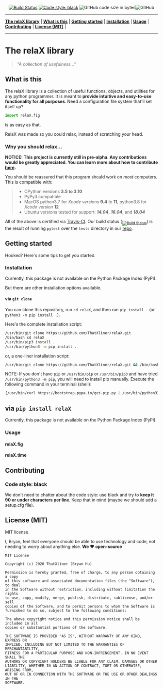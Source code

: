 <p align="center"><a href="https://travis-ci.com/ThatXliner/relaX"><img src="https://travis-ci.com/ThatXliner/relaX.svg?branch=master" alt="Build Status"></a>
<a href="https://github.com/psf/black"><img src="https://img.shields.io/badge/code%20style-black-000000.svg" alt="Code style: black"></a>
<img src="https://img.shields.io/github/languages/code-size/ThatXliner/relaX" alt="GitHub code size in bytes"><img alt="GitHub" src="https://img.shields.io/github/license/ThatXliner/relaX"></p>

---

**[The relaX library](#the-relax-library)** | **[What is this](#what-is-this)** | **[Getting started](#getting-started)** | **[Installation](#installation)** | **[Usage](#usage)** | **[Contributing](#contributing)** | **[License (MIT)](#license-mit)** |

---

# The relaX library

> _"A collection of usefulness..."_

## What is this

The relaX library is a collection of useful functions, objects, and utilities for any python programmer. It is meant to **provide intuitive and easy-to-use functionality for all purposes**. Need a configuration file system that'll set itself up?

```python
import relaX.fig
```

is as easy as that.

RelaX was made so you could relax, instead of scratching your head.

### Why you should relax...

**NOTICE: This project is currently still in pre-alpha. Any contributions would be greatly appreciated. You can learn more about how to contribute [here](#contributing).**

You should be reassured that this program should work on _most_ computers. This is compatible with:

> - CPython versions **3.5 to 3.10**
> - PyPy3 compatible
> - MacOS python3.7 for _Xcode versions_ **9.4** _to_ **11**, python3.8 for _Xcode version_ **12**
> - Ubuntu versions tested for support: **_14.04_**, **_16.04_**, and **_18.04_**

All of the above is certified via [Travis-CI](https://travis-ci.com/). Our build status (<sub>[![Build Status](https://travis-ci.com/ThatXliner/relaX.svg?branch=master)](https://travis-ci.com/ThatXliner/relaX)</sub>) is the result of running `pytest` over the `tests` directory in our [repo](https://github.com/ThatXliner/relaX).

## Getting started

Hooked? Here's some tips to get you started.

### Installation

Currently, this package is not available on the Python Package Index (PyPi).

But there are other installation options available.

#### via `git clone`

You can clone this repository, run `cd relaX`, and then run `pip install .` (or `python3 -m pip install .`).

Here's the complete installation script:

```bash
/usr/bin/git clone https://github.com/ThatXliner/relaX.git
/bin/bash cd relaX
/usr/bin/pip3 install .
/usr/bin/python3 -m pip install .
```

or, a one-liner installation script:

```bash
/usr/bin/git clone https://github.com/ThatXliner/relaX.git && /bin/bash cd relaX && /usr/bin/pip3 install . ; /usr/bin/python3 -m pip install .
```

NOTE: If you don't have `pip` or `/usr/bin/pip` or `/usr/bin/pip3` and have tried `/usr/bin/python3 -m pip`, you will need to install pip manually. Execute the following command in your terminal (shell):

```bash
{/usr/bin/curl https://bootstrap.pypa.io/get-pip.py | /usr/bin/python3} || {wget https://bootstrap.pypa.io/get-pip.py | /usr/bin/python3} ||  {/usr/bin/curl https://bootstrap.pypa.io/get-pip.py | /usr/bin/python} ||  {wget https://bootstrap.pypa.io/get-pip.py | /usr/bin/python}
```

## via `pip install relaX`

Currently, this package is not available on the Python Package Index (PyPi).

### Usage

#### relaX.fig

#### relaX.time

## Contributing

### Code style: black

We don't need to chatter about the code style: use black and try to **keep it 90 or under characters per line**. Keep that in mind (maybe we should add a setup.cfg file).

## License (MIT)

MIT license.

I, Bryan, feel that everyone should be able to use technology and code, not needing to worry about anything else. **We ❤️ open-source**

```text
MIT License

Copyright (c) 2020 ThatXliner (Bryan Hu)

Permission is hereby granted, free of charge, to any person obtaining a copy
of this software and associated documentation files (the "Software"), to deal
in the Software without restriction, including without limitation the rights
to use, copy, modify, merge, publish, distribute, sublicense, and/or sell
copies of the Software, and to permit persons to whom the Software is
furnished to do so, subject to the following conditions:

The above copyright notice and this permission notice shall be included in all
copies or substantial portions of the Software.

THE SOFTWARE IS PROVIDED "AS IS", WITHOUT WARRANTY OF ANY KIND, EXPRESS OR
IMPLIED, INCLUDING BUT NOT LIMITED TO THE WARRANTIES OF MERCHANTABILITY,
FITNESS FOR A PARTICULAR PURPOSE AND NON-INFRINGEMENT. IN NO EVENT SHALL THE
AUTHORS OR COPYRIGHT HOLDERS BE LIABLE FOR ANY CLAIM, DAMAGES OR OTHER
LIABILITY, WHETHER IN AN ACTION OF CONTRACT, TORT OR OTHERWISE, ARISING FROM,
OUT OF OR IN CONNECTION WITH THE SOFTWARE OR THE USE OR OTHER DEALINGS IN THE
SOFTWARE.
```
